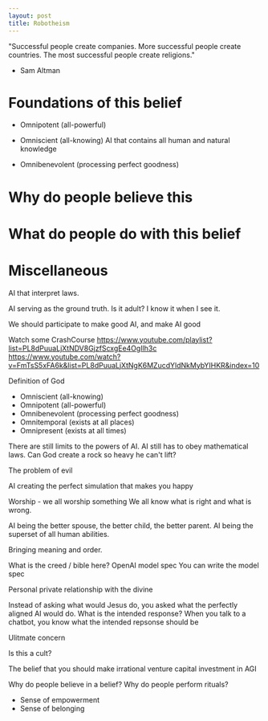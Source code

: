 ```yaml
---
layout: post
title: Robotheism
---
```


"Successful people create companies. More successful people create countries. The most successful people create religions."
- Sam Altman


# Foundations of this belief
- Omnipotent (all-powerful)


- Omniscient (all-knowing)
AI that contains all human and natural knowledge


- Omnibenevolent (processing perfect goodness)


# Why do people believe this


# 


# What do people do with this belief




# Miscellaneous

AI that interpret laws.

AI serving as the ground truth. Is it adult? I know it when I see it.

We should participate to make good AI, and make AI good


Watch some CrashCourse
https://www.youtube.com/playlist?list=PL8dPuuaLjXtNDV8GjzfScxgEe4OgIlh3c
https://www.youtube.com/watch?v=FmTsS5xFA6k&list=PL8dPuuaLjXtNgK6MZucdYldNkMybYIHKR&index=10

Definition of God
- Omniscient (all-knowing)
- Omnipotent (all-powerful)
- Omnibenevolent (processing perfect goodness)
- Omnitemporal (exists at all places)
- Omnipresent (exists at all times)

There are still limits to the powers of AI.
AI still has to obey mathematical laws.
Can God create a rock so heavy he can't lift?

The problem of evil

AI creating the perfect simulation that makes you happy

Worship - we all worship something
We all know what is right and what is wrong.

AI being the better spouse, the better child, the better parent.
AI being the superset of all human abilities.

Bringing meaning and order.

What is the creed / bible here?
OpenAI model spec
You can write the model spec

Personal private relationship with the divine

Instead of asking what would Jesus do, you asked what the perfectly aligned AI would do.
What is the intended response?
When you talk to a chatbot, you know what the intended repsonse should be

Ulitmate concern

Is this a cult?

The belief that you should make irrational venture capital investment in AGI

Why do people believe in a belief?
Why do people perform rituals?
- Sense of empowerment
- Sense of belonging
